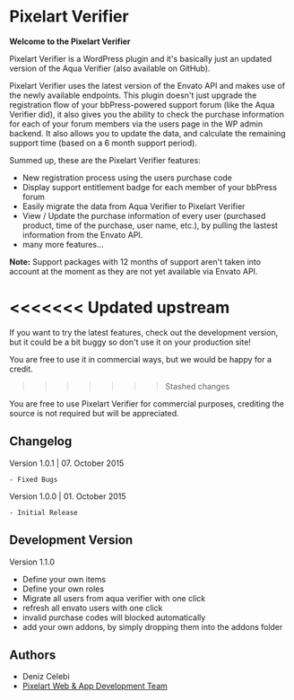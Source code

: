 # Pixelart Verifier

**Welcome to the Pixelart Verifier**

Pixelart Verifier is a WordPress plugin and it's basically just an updated version of the Aqua Verifier (also available on GitHub).

Pixelart Verifier uses the latest version of the Envato API and makes use of the newly available endpoints.
This plugin doesn't just upgrade the registration flow of your bbPress-powered support forum 
(like the Aqua Verifier did), it also gives you the ability to check the purchase information for each of your forum members via the users page in the WP admin backend.
It also allows you to update the data, and calculate the remaining support time (based on a 6 month support period).

Summed up, these are the Pixelart Verifier features:
- New registration process using the users purchase code
- Display support entitlement badge for each member of your bbPress forum
- Easily migrate the data from Aqua Verifier to Pixelart Verifier
- View / Update the purchase information of every user (purchased product, time of the purchase, user name, etc.), by pulling the lastest information from the Envato API.
- many more features...

**Note:** Support packages with 12 months of support aren't taken into account at the moment as they are not yet available via Envato API.

<<<<<<< Updated upstream
=======
If you want to try the latest features, check out the development version, but it could be a bit buggy so don't use it on your production site!


You are free to use it in commercial ways, but we would be happy for a credit.
>>>>>>> Stashed changes

You are free to use Pixelart Verifier for commercial purposes, crediting the source is not required but will be appreciated.

## Changelog
Version 1.0.1 | 07. October 2015
```
- Fixed Bugs
```

Version 1.0.0 | 01. October 2015
```
- Initial Release
```


## Development Version
Version 1.1.0
- Define your own items
- Define your own roles
- Migrate all users from aqua verifier with one click
- refresh all envato users with one click
- invalid purchase codes will blocked automatically
- add your own addons, by simply dropping them into the addons folder


## Authors
- Deniz Celebi
- [Pixelart Web & App Development Team](http://codecanyon.net/user/PixelartDev)
